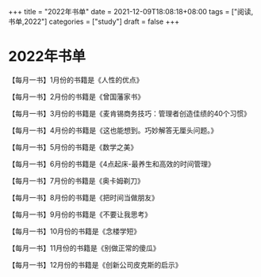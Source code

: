 +++
title = "2022年书单"
date = 2021-12-09T18:08:18+08:00
tags = ["阅读,书单,2022"]
categories = ["study"]
draft = false
+++

# 2022年书单

【每月一书】1月份的书籍是《人性的优点》

【每月一书】2月份的书籍是《曾国藩家书》

【每月一书】3月份的书籍是《麦肯锡商务技巧：管理者创造佳绩的40个习惯》

【每月一书】4月份的书籍是《这也能想到。巧妙解答无厘头问题。》

【每月一书】5月份的书籍是《数学之美》

【每月一书】6月份的书籍是《4点起床-最养生和高效的时间管理》

【每月一书】7月份的书籍是《奥卡姆剃刀》

【每月一书】8月份的书籍是《把时间当做朋友》

【每月一书】9月份的书籍是《不要让我思考》

【每月一书】10月份的书籍是《念楼学短》

【每月一书】11月份的书籍是《别做正常的傻瓜》

【每月一书】12月份的书籍是《创新公司皮克斯的启示》
